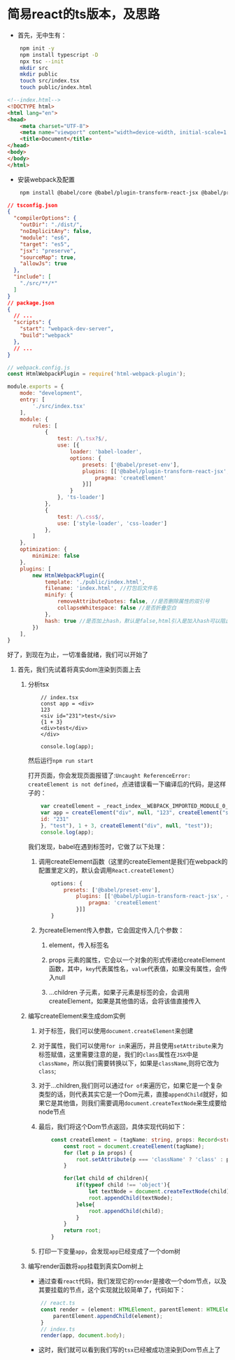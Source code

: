 # 简易react的ts版本，及思路

+ 首先，无中生有：

```bash
    npm init -y
    npm install typescript -D
    npx tsc --init
    mkdir src
    mkdir public
    touch src/index.tsx
    touch public/index.html
```

```html
<!--index.html-->
<!DOCTYPE html>
<html lang="en">
<head>
    <meta charset="UTF-8">
    <meta name="viewport" content="width=device-width, initial-scale=1.0">
    <title>Document</title>
</head>
<body>
</body>
</html>
```

+ 安装webpack及配置

```bash
    npm install @babel/core @babel/plugin-transform-react-jsx @babel/preset-env babel-loader html-webpack-plugin ts-loader webpack webpack-cli webpack-dev-server -D
```

```json
// tsconfig.json
{
  "compilerOptions": {
    "outDir": "./dist/",
    "noImplicitAny": false,
    "module": "es6",
    "target": "es5",
    "jsx": "preserve",
    "sourceMap": true,
    "allowJs": true
  },
  "include": [
    "./src/**/*"
  ]
}
// package.json
{
  // ...
  "scripts": {
    "start": "webpack-dev-server",
    "build":"webpack"
  },
  // ...
}
```

```js
// webpack.config.js
const HtmlWebpackPlugin = require('html-webpack-plugin');

module.exports = {
    mode: "development",
    entry: [
        './src/index.tsx'
    ],
    module: {
        rules: [
            {
                test: /\.tsx?$/,
                use: [{
                    loader: 'babel-loader',
                    options: {
                        presets: ['@babel/preset-env'],
                        plugins: [['@babel/plugin-transform-react-jsx', {
                            pragma: 'createElement'
                        }]]
                    }
                }, 'ts-loader']
            },
            {
                test: /\.css$/,
                use: ['style-loader', 'css-loader']
            },
        ]
    },
    optimization: {
        minimize: false
    },
    plugins: [
        new HtmlWebpackPlugin({
            template: './public/index.html',
            filename: 'index.html', //打包后文件名
            minify: {
                removeAttributeQuotes: false, //是否删除属性的双引号
                collapseWhitespace: false //是否折叠空白
            },
            hash: true //是否加上hash，默认是false,html引入是加入hash可以阻止浏览器的缓存策略
        })
    ],
}
```

好了，到现在为止，一切准备就绪，我们可以开始了

1. 首先，我们先试着将真实dom渲染到页面上去

    1. 分析tsx

        ```tsx
            // index.tsx
            const app = <div>
            123
            <siv id="231">test</siv>
            {1 + 3}
            <div>test</div>
            </div>

            console.log(app);
        ```

        然后运行`npm run start`

        打开页面，你会发现页面报错了:`Uncaught ReferenceError: createElement is not defined`，点进错误看一下编译后的代码，是这样子的：

        ```js
            var createElement = _react_index__WEBPACK_IMPORTED_MODULE_0__["createElement"];
            var app = createElement("div", null, "123", createElement("siv", {
            id: "231"
            }, "test"), 1 + 3, createElement("div", null, "test"));
            console.log(app);
        ```

        我们发现，babel在遇到标签时，它做了以下处理：

        1. 调用createElement函数（这里的createElement是我们在webpack的配置里定义的，默认会调用`React.createElement`）

            ```js
                options: {
                    presets: ['@babel/preset-env'],
                        plugins: [['@babel/plugin-transform-react-jsx', {
                            pragma: 'createElement'
                        }]]
                }
            ```

        2. 为createElement传入参数，它会固定传入几个参数：

            1. element，传入标签名

            2. props 元素的属性，它会以一个对象的形式传递给createElement函数，其中，`key`代表属性名，`value`代表值，如果没有属性，会传入null

            3. ...children 子元素，如果子元素是标签的会，会调用createElement，如果是其他值的话，会将该值直接传入

    2. 编写createElement来生成dom实例

        1. 对于标签，我们可以使用`document.createElement`来创建

        2. 对于属性，我们可以使用`for in`来遍历，并且使用`setAttribute`来为标签赋值，这里需要注意的是，我们的`class`属性在`JSX`中是`className`，所以我们需要转换以下，如果是`className`,则将它改为`class`;

        3. 对于...children,我们则可以通过`for of`来遍历它，如果它是一个复杂类型的话，则代表其实它是一个Dom元素，直接`appendChild`就好，如果它是其他值，则我们需要调用`document.createTextNode`来生成要给node节点

        4. 最后，我们将这个Dom节点返回，具体实现代码如下：

            ```ts
                const createElement = (tagName: string, props: Record<string, string>, ...children: Array<string | HTMLElement>): HTMLElement => {
                    const root = document.createElement(tagName);
                    for (let p in props) {
                        root.setAttribute(p === 'className' ? 'class' : p, props[p]);
                    }

                    for(let child of children){
                        if(typeof child !== 'object'){
                            let textNode = document.createTextNode(child);
                            root.appendChild(textNode);
                        }else{
                            root.appendChild(child);
                        }
                    }
                    return root;
                }
            ```

        5. 打印一下变量`app`，会发现`app`已经变成了一个dom树

    3. 编写render函数将`app`挂载到真实Dom树上

        + 通过查看`react`代码，我们发现它的`render`是接收一个dom节点，以及其要挂载的节点，这个实现就比较简单了，代码如下：

        ```ts
            // react.ts
            const render = (element: HTMLElement, parentElement: HTMLElement) => {
                parentElement.appendChild(element);
            }
            // index.ts
            render(app, document.body);
        ```

        + 这时，我们就可以看到我们写的`tsx`已经被成功渲染到Dom节点上了
